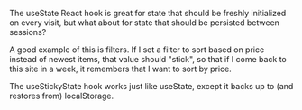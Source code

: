The useState React hook is great for state that should be freshly initialized on every visit, but what about for state that should be persisted between sessions?

A good example of this is filters. If I set a filter to sort based on price instead of newest items, that value should "stick", so that if I come back to this site in a week, it remembers that I want to sort by price.

The useStickyState hook works just like useState, except it backs up to (and restores from) localStorage.
